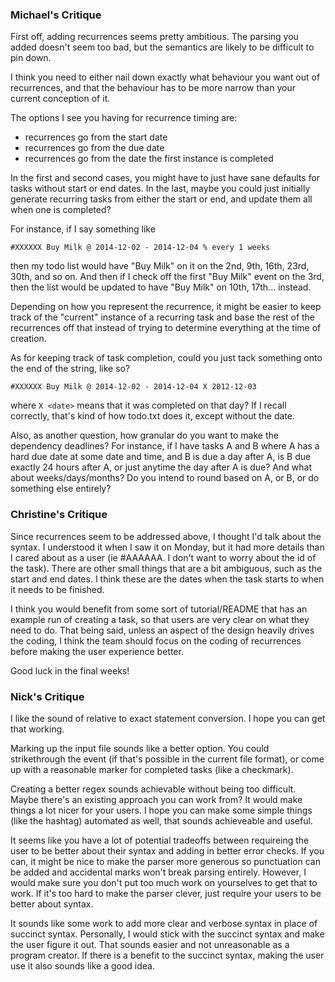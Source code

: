 ### Michael's Critique

First off, adding recurrences seems pretty ambitious.  The parsing you added
doesn't seem too bad, but the semantics are likely to be difficult to pin down.

I think you need to either nail down exactly what behaviour you want out of
recurrences, and that the behaviour has to be more narrow than your current
conception of it.

The options I see you having for recurrence timing are:
* recurrences go from the start date
* recurrences go from the due date
* recurrences go from the date the first instance is completed

In the first and second cases, you might have to just have sane defaults for
tasks without start or end dates.  In the last, maybe you could just initially
generate recurring tasks from either the start or end, and update them all when
one is completed?

For instance, if I say something like 

`#XXXXXX Buy Milk @ 2014-12-02 - 2014-12-04 % every 1 weeks`

then my todo list would have "Buy Milk" on it on the 2nd, 9th, 16th, 23rd,
30th, and so on.  And then if I check off the first "Buy Milk" event on the
3rd, then the list would be updated to have "Buy Milk" on 10th, 17th...
instead.

Depending on how you represent the recurrence, it might be easier to keep track
of the "current" instance of a recurring task and base the rest of the
recurrences off that instead of trying to determine everything at the time of
creation.

As for keeping track of task completion, could you just tack something onto the
end of the string, like so?

`#XXXXXX Buy Milk @ 2014-12-02 - 2014-12-04 X 2012-12-03`

where `X <date>` means that it was completed on that day?  If I recall
correctly, that's kind of how todo.txt does it, except without the date.

Also, as another question, how granular do you want to make the dependency
deadlines?  For instance, if I have tasks A and B where A has a hard due date
at some date and time, and B is due a day after A, is B due exactly 24 hours
after A, or just anytime the day after A is due?  And what about
weeks/days/months?  Do you intend to round based on A, or B, or do something
else entirely?

### Christine's Critique

Since recurrences seem to be addressed above, I thought I'd talk about the syntax. I understood it when I saw it on
Monday, but it had more details than I cared about as a user (ie #AAAAAA. I don't want to worry about the id of the
task). There are other small things that are a bit ambiguous, such as the start and end dates. I think these are
the dates when the task starts to when it needs to be finished.

I think you would benefit from some sort of tutorial/README that has an example run of creating a task, so that users
are very clear on what they need to do. That being said, unless an aspect of the design heavily drives the coding, I
think the team should focus on the coding of recurrences before making the user experience better.

Good luck in the final weeks!

### Nick's Critique

I like the sound of relative to exact statement conversion.  I hope you can get that working.

Marking up the input file sounds like a better option.  You could strikethrough the event (if that's possible in the current file format), or come up with a reasonable marker for completed tasks (like a checkmark).

Creating a better regex sounds achievable without being too difficult.  Maybe there's an existing approach you can work from?  It would make things a lot nicer for your users.  I hope you can make some simple things (like the hashtag) automated as well, that sounds achieveable and useful.

It seems like you have a lot of potential tradeoffs between requireing the user to be better about their syntax and adding in better error checks.  If you can, it might be nice to make the parser more generous so punctuation can be added and accidental marks won't break parsing entirely.  However, I would make sure you don't put too much work on yourselves to get that to work.  If it's too hard to make the parser clever, just require your users to be better about syntax.

It sounds like some work to add more clear and verbose syntax in place of succinct syntax.  Personally, I would stick with the succinct syntax and make the user figure it out.  That sounds easier and not unreasonable as a program creator.  If there is a benefit to the succinct syntax, making the user use it also sounds like a good idea.
